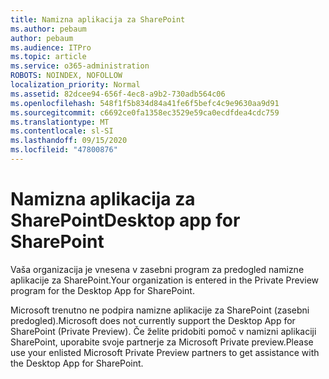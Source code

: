 ```yaml
---
title: Namizna aplikacija za SharePoint
ms.author: pebaum
author: pebaum
ms.audience: ITPro
ms.topic: article
ms.service: o365-administration
ROBOTS: NOINDEX, NOFOLLOW
localization_priority: Normal
ms.assetid: 82dcee94-656f-4ec8-a9b2-730adb564c06
ms.openlocfilehash: 548f1f5b834d84a41fe6f5befc4c9e9630aa9d91
ms.sourcegitcommit: c6692ce0fa1358ec3529e59ca0ecdfdea4cdc759
ms.translationtype: MT
ms.contentlocale: sl-SI
ms.lasthandoff: 09/15/2020
ms.locfileid: "47800876"
---
```

# <a name="desktop-app-for-sharepoint"></a><span data-ttu-id="b4530-102">Namizna aplikacija za SharePoint</span><span class="sxs-lookup"><span data-stu-id="b4530-102">Desktop app for SharePoint</span></span>

<span data-ttu-id="b4530-103">Vaša organizacija je vnesena v zasebni program za predogled namizne aplikacije za SharePoint.</span><span class="sxs-lookup"><span data-stu-id="b4530-103">Your organization is entered in the Private Preview program for the Desktop App for SharePoint.</span></span>

<span data-ttu-id="b4530-104">Microsoft trenutno ne podpira namizne aplikacije za SharePoint (zasebni predogled).</span><span class="sxs-lookup"><span data-stu-id="b4530-104">Microsoft does not currently support the Desktop App for SharePoint (Private Preview).</span></span> <span data-ttu-id="b4530-105">Če želite pridobiti pomoč v namizni aplikaciji SharePoint, uporabite svoje partnerje za Microsoft Private preview.</span><span class="sxs-lookup"><span data-stu-id="b4530-105">Please use your enlisted Microsoft Private Preview partners to get assistance with the Desktop App for SharePoint.</span></span>

